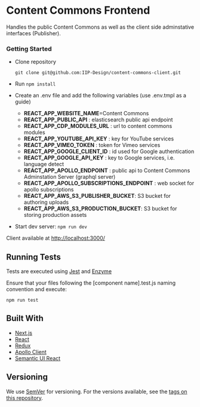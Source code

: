 # Content Commons Frontend

Handles the public Content Commons as well as the client side adminstative interfaces (Publisher).

### Getting Started

- Clone repository

  ```
  git clone git@github.com:IIP-Design/content-commons-client.git
  ```

- Run `npm install`
- Create an .env file and add the following variables (use .env.tmpl as a guide)

  - **REACT_APP_WEBSITE_NAME**=Content Commons
  - **REACT_APP_PUBLIC_API** : elasticsearch public api endpoint
  - **REACT_APP_CDP_MODULES_URL** : url to content commons modules
  - **REACT_APP_YOUTUBE_API_KEY** : key for YouTube services
  - **REACT_APP_VIMEO_TOKEN** : token for Vimeo services
  - **REACT_APP_GOOGLE_CLIENT_ID** : id used for Google authentication
  - **REACT_APP_GOOGLE_API_KEY** : key to Google services, i.e. language detect
  - **REACT_APP_APOLLO_ENDPOINT** : public api to Content Commons Adminstation Server (graphql server)
  - **REACT_APP_APOLLO_SUBSCRIPTIONS_ENDPOINT** : web socket for apollo subscriptions
  - **REACT_APP_AWS_S3_PUBLISHER_BUCKET**: S3 bucket for authoring uploads
  - **REACT_APP_AWS_S3_PRODUCTION_BUCKET**: S3 bucket for storing production assets

- Start dev server: `npm run dev`

Client available at [http://localhost:3000/](http://localhost:3000/)

## Running Tests

Tests are executed using [Jest](https://jestjs.io/en/) and [Enzyme](https://airbnb.io/enzyme/)

Ensure that your files following the [component name].test.js naming convention and execute:

```
npm run test
```

## Built With

- [Next.js](https://nextjs.org/)
- [React](https://reactjs.org/)
- [Redux](https://redux.js.org/)
- [Apollo Client](https://www.apollographql.com/docs/react/)
- [Semantic UI React](https://react.semantic-ui.com/)

## Versioning

We use [SemVer](http://semver.org/) for versioning. For the versions available, see the [tags on this repository](https://github.com/IIP-Design/content-commons-client/tags).
